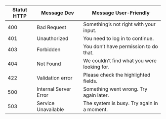 | Statut HTTP | Message Dev           | Message User-Friendly                       |
| ----------- | --------------------- | ------------------------------------------- |
| 400         | Bad Request           | Something’s not right with your input.      |
| 401         | Unauthorized          | You need to log in to continue.             |
| 403         | Forbidden             | You don’t have permission to do that.       |
| 404         | Not Found             | We couldn’t find what you were looking for. |
| 422         | Validation error      | Please check the highlighted fields.        |
| 500         | Internal Server Error | Something went wrong. Try again later.      |
| 503         | Service Unavailable   | The system is busy. Try again in a moment.  |
